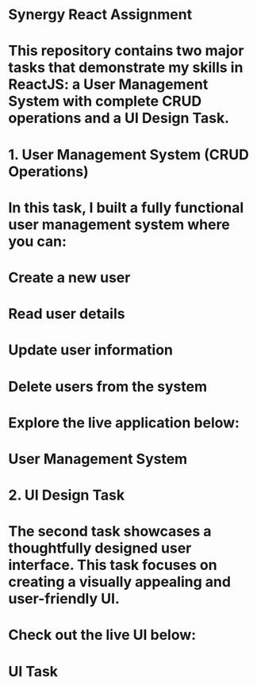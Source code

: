
# Synergy React Assignment
# This repository contains two major tasks that demonstrate my skills in ReactJS: a User Management System with complete CRUD operations and a UI Design Task.

# 1. User Management System (CRUD Operations)
# In this task, I built a fully functional user management system where you can:

# Create a new user
# Read user details
# Update user information
# Delete users from the system
# Explore the live application below: 
# User Management System

# 2. UI Design Task
# The second task showcases a thoughtfully designed user interface. This task focuses on creating a visually appealing and user-friendly UI.

# Check out the live UI below:
#  UI Task 